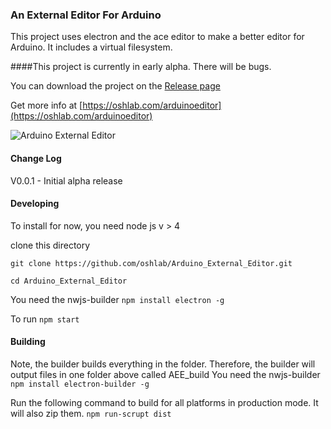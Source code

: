 ### An External Editor For Arduino

This project uses electron and the ace editor to make a better editor for Arduino.
It includes a virtual filesystem.

####This project is currently in early alpha. There will be bugs.
 
 You can download the project on the [Release page](https://github.com/oshlab/Arduino_External_Editor/releases)
 
 Get more info at [https://oshlab.com/arduinoeditor](https://oshlab.com/arduinoeditor)
 
![Arduino External Editor](https://oshlab.com/wp-content/uploads/2016/12/Screenshot-2016-12-05-13.07.11.png "Arduino External Editor")

#### Change Log
V0.0.1 - Initial alpha release 
 

#### Developing
To install for now, you need node js v > 4

clone this directory

`git clone https://github.com/oshlab/Arduino_External_Editor.git`

`cd Arduino_External_Editor`

You need the nwjs-builder
`npm install electron -g`

To run 
`npm start`

#### Building

Note, the builder builds everything in the folder. Therefore, the builder will output files in one 
folder above called AEE_build
You need the nwjs-builder
`npm install electron-builder -g`

Run the following command to build for all platforms in production mode. It will also zip them. 
`npm run-scrupt dist`
